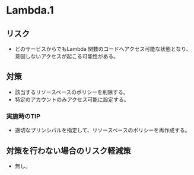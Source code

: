 # Lambda.1

## リスク

- どのサービスからでもLambda 関数のコードへアクセス可能な状態となり、意図しないアクセスが起こる可能性がある。

## 対策

- 該当するリソースベースのポリシーを削除する。
- 特定のアカウントのみアクセス可能に設定する。

### 実施時のTIP

- 適切なプリンシパルを指定して、リソースベースのポリシーを再作成する。

## 対策を行わない場合のリスク軽減策

- 無し。

